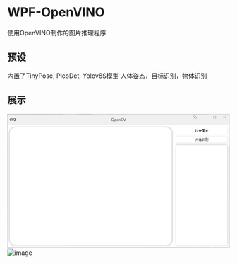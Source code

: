 # WPF-OpenVINO
使用OpenVINO制作的图片推理程序

## 预设
内置了TinyPose, PicoDet, Yolov8S模型
人体姿态，目标识别，物体识别

## 展示
![image](https://github.com/hyydsz/WPF-OpenVINO/blob/master/demo/main.png)
![image](https://github.com/hyydsz/WPF-OpenVINO/demo/demo1.png)
